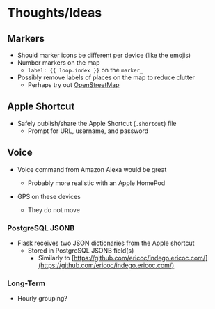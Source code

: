 # Thoughts/Ideas

## Markers
- Should marker icons be different per device (like the emojis)
- Number markers on the map
    * `label: {{ loop.index }}` on the `marker_`
- Possibly remove labels of places on the map to reduce clutter
    * Perhaps try out [OpenStreetMap](https://www.openstreetmap.org/)

## Apple Shortcut
- Safely publish/share the Apple Shortcut (`.shortcut`) file
  - Prompt for URL, username, and password

## Voice
- Voice command from Amazon Alexa would be great
  - Probably more realistic with an Apple HomePod

- GPS on these devices
  - They do not move

### PostgreSQL JSONB
- Flask receives two JSON dictionaries from the Apple shortcut
  - Stored in PostgreSQL JSONB field(s)
    - Similarly to [https://github.com/ericoc/indego.ericoc.com/](https://github.com/ericoc/indego.ericoc.com/)

### Long-Term
- Hourly grouping?
